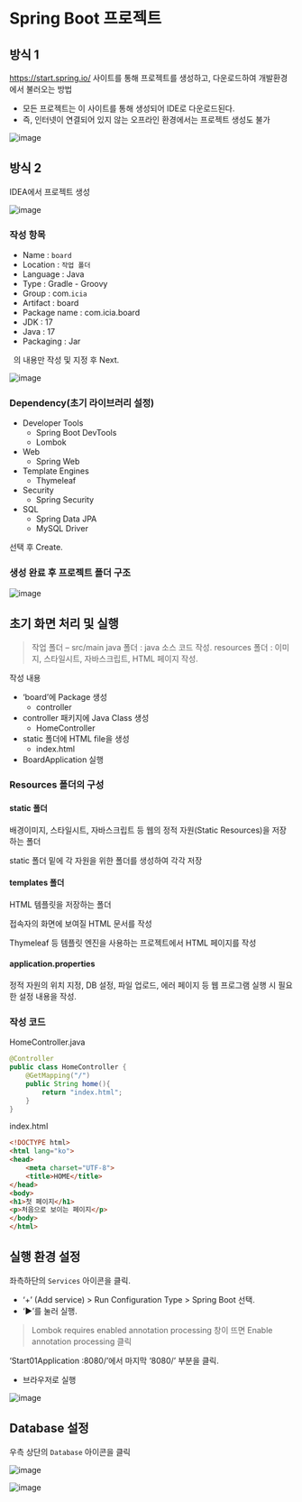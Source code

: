 # Spring Boot 프로젝트

## 방식 1
https://start.spring.io/ 사이트를 통해 프로젝트를 생성하고, 다운로드하여 개발환경에서 불러오는 방법
- 모든 프로젝트는 이 사이트를 통해 생성되어 IDE로 다운로드된다.
- 즉, 인터넷이 연결되어 있지 않는 오프라인 환경에서는 프로젝트 생성도 불가

![image](https://github.com/tiblo/spring_edu/assets/34559256/306882a4-fb45-401b-b4fc-f1e67a6ee37b)

## 방식 2
IDEA에서 프로젝트 생성

![image](https://github.com/tiblo/spring_edu/assets/34559256/e3fb90cc-7690-40aa-b82d-f9a877e576a3)

### 작성 항목
- Name : ``board``
- Location : ``작업 폴더``
- Language : Java
- Type : Gradle - Groovy
- Group : com.``icia``
- Artifact : board
- Package name : com.icia.board
- JDK : 17
- Java : 17
- Packaging : Jar

`` ``의 내용만 작성 및 지정 후 Next.

![image](https://github.com/tiblo/spring_edu/assets/34559256/2a7b2a84-32d1-40b8-b5b9-52d400f353ac)

### Dependency(초기 라이브러리 설정)
- Developer Tools
  - Spring Boot DevTools
  - Lombok
- Web
  - Spring Web
- Template Engines
  - Thymeleaf
- Security
  - Spring Security
- SQL
  - Spring Data JPA
  - MySQL Driver

선택 후 Create.

### 생성 완료 후 프로젝트 폴더 구조

![image](https://github.com/tiblo/spring_edu/assets/34559256/5982f410-fd66-43d3-ab87-39977dcc7056)


## 초기 화면 처리 및 실행
> 작업 폴더 – src/main
> java 폴더 : java 소스 코드 작성.
> resources 폴더 : 이미지, 스타일시트, 자바스크립트, HTML 페이지 작성.

작성 내용
- ‘board’에 Package 생성
  - controller
- controller 패키지에 Java Class 생성
  - HomeController
- static 폴더에 HTML file을 생성
  - index.html
- BoardApplication 실행

### Resources 폴더의 구성
#### static 폴더
배경이미지, 스타일시트, 자바스크립트 등 웹의 정적 자원(Static Resources)을 저장하는 폴더

static 폴더 밑에 각 자원을 위한 폴더를 생성하여 각각 저장

#### templates 폴더
HTML 템플릿을 저장하는 폴더

접속자의 화면에 보여질 HTML 문서를 작성

Thymeleaf 등 템플릿 엔진을 사용하는 프로젝트에서 HTML 페이지를 작성

#### application.properties
정적 자원의 위치 지정, DB 설정, 파일 업로드, 에러 페이지 등 웹 프로그램 실행 시 필요한 설정 내용을 작성.

### 작성 코드
HomeController.java
```java
@Controller
public class HomeController {
    @GetMapping("/")
    public String home(){
        return "index.html";
    }
}
```

index.html
```html
<!DOCTYPE html>
<html lang="ko">
<head>
    <meta charset="UTF-8">
    <title>HOME</title>
</head>
<body>
<h1>첫 페이지</h1>
<p>처음으로 보이는 페이지</p>
</body>
</html>
```

## 실행 환경 설정
좌측하단의 ``Services`` 아이콘을 클릭.
- ‘+’ (Add service) > Run Configuration Type > Spring Boot 선택.
- ‘▶’를 눌러 실행.

> Lombok requires enabled annotation processing 창이 뜨면 Enable annotation processing 클릭

‘Start01Application :8080/’에서 마지막 ‘8080/’ 부분을 클릭. 
- 브라우저로 실행

![image](https://github.com/tiblo/spring_edu/assets/34559256/e13c3bc2-b620-4963-8063-dd93d7d2f2c8)

## Database 설정
우측 상단의 ``Database`` 아이콘을 클릭

![image](https://github.com/tiblo/spring_edu/assets/34559256/8b7a9bd3-792a-43c7-b661-eab2fede5018)

![image](https://github.com/tiblo/spring_edu/assets/34559256/e4946688-2651-4ac4-aa9f-d33ea637a997)


